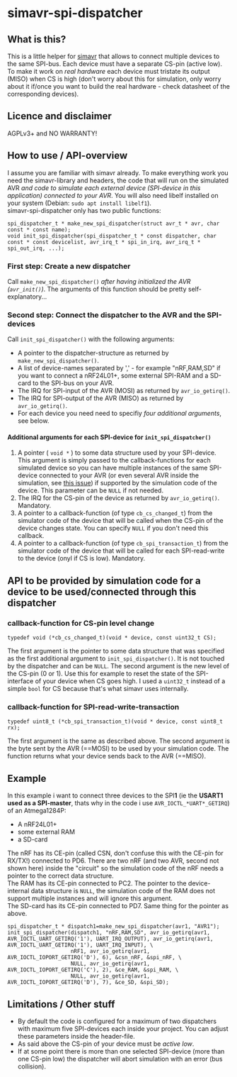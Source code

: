 # simavr-spi-dispatcher

## What is this?
This is a little helper for [simavr](https://github.com/buserror/simavr) that allows to connect multiple devices to the same SPI-bus. Each device must have a separate CS-pin (active low). To make it work on *real hardware* each device must tristate its output (MISO) when CS is high (don't worry about this for simulation, only worry about it if/once you want to build the real hardware - check datasheet of the corresponding devices).

## Licence and disclaimer
AGPLv3+ and NO WARRANTY!

## How to use / API-overview
I assume you are familiar with simavr already. To make everything work you need the simavr-library and headers, the code that will run on the simulated AVR *and code to simulate each external device (SPI-device in this application) connected to your AVR*. You will also need libelf installed on your system (Debian: `sudo apt install libelf1`).  
simavr-spi-dispatcher only has two public functions:
```
spi_dispatcher_t * make_new_spi_dispatcher(struct avr_t * avr, char const * const name);
void init_spi_dispatcher(spi_dispatcher_t * const dispatcher, char const * const devicelist, avr_irq_t * spi_in_irq, avr_irq_t * spi_out_irq, ...);
```

### First step: Create a new dispatcher
Call `make_new_spi_dispatcher()` *after having initialized the AVR (`avr_init()`)*. The arguments of this function should be pretty self-explanatory...

### Second step: Connect the dispatcher to the AVR and the SPI-devices
Call `init_spi_dispatcher()` with the following arguments:
* A pointer to the dispatcher-structure as returned by `make_new_spi_dispatcher()`.
* A list of device-names separated by ',' - for example "nRF,RAM,SD" if you want to connect a nRF24L01+, some external SPI-RAM and a SD-card to the SPI-bus on your AVR.
* The IRQ for SPI-input of the AVR (MOSI) as returned by `avr_io_getirq()`.
* The IRQ for SPI-output of the AVR (MISO) as returned by `avr_io_getirq()`.
* For each device you need need to specifiy *four additional arguments*, see below.

#### Additional arguments for each SPI-device for `init_spi_dispatcher()`
1) A pointer ( `void *` ) to some data structure used by your SPI-device. This argument is simply passed to the callback-functions for each simulated device so you can have multiple instances of the same SPI-device connected to your AVR (or even several AVR inside the simulation, see [this issue](https://github.com/buserror/simavr/issues/476)) if supported by the simulation code of the device. This parameter can be `NULL` if not needed.
2) The IRQ for the CS-pin of the device as returned by `avr_io_getirq()`. Mandatory.
3) A pointer to a callback-function (of type `cb_cs_changed_t`) from the simulator code of the device that will be called when the CS-pin of the device changes state. You can specify `NULL` if you don't need this callback.
4) A pointer to a callback-function (of type `cb_spi_transaction_t`) from the simulator code of the device that will be called for each SPI-read-write to the device (onyl if CS is low). Mandatory.

## API to be provided by simulation code for a device to be used/connected through this dispatcher
### callback-function for CS-pin level change
```
typedef void (*cb_cs_changed_t)(void * device, const uint32_t CS);
```
The first argument is the pointer to some data structure that was specified as the first additional argument to `init_spi_dispatcher()`. It is not touched by the dispatcher and can be `NULL`.
The second argument is the new level of the CS-pin (0 or 1). Use this for example to reset the state of the SPI-interface of your device when CS goes high. I used a `uint32_t` instead of a simple `bool` for CS because that's what simavr uses internally.

### callback-function for SPI-read-write-transaction
```
typedef uint8_t (*cb_spi_transaction_t)(void * device, const uint8_t rx);
```
The first argument is the same as described above.
The second argument is the byte sent by the AVR (==MOSI) to be used by your simulation code.
The function returns what your device sends back to the AVR (==MISO).

## Example
In this example i want to connect three devices to the SPI**1** (ie the **USART1 used as a SPI-master**, thats why in the code i use `AVR_IOCTL_*UART*_GETIRQ`) of an Atmega1284P:
* A nRF24L01+
* some external RAM
* a SD-card

The nRF has its CE-pin (called CSN, don't confuse this with the CE-pin for RX/TX!) connected to PD6. There are two nRF (and two AVR, second not shown here) inside the "circuit" so the simulation code of the nRF needs a pointer to the correct data structure.  
The RAM has its CE-pin connected to PC2. The pointer to the device-internal data structure is `NULL`, the simulation code of the RAM does not support multiple instances and will ignore this argument.  
The SD-card has its CE-pin connected to PD7. Same thing for the pointer as above.
```
spi_dispatcher_t * dispatch1=make_new_spi_dispatcher(avr1, "AVR1");
init_spi_dispatcher(dispatch1, "nRF,RAM,SD", avr_io_getirq(avr1, AVR_IOCTL_UART_GETIRQ('1'), UART_IRQ_OUTPUT), avr_io_getirq(avr1, AVR_IOCTL_UART_GETIRQ('1'), UART_IRQ_INPUT), \
					nRF1, avr_io_getirq(avr1, AVR_IOCTL_IOPORT_GETIRQ('D'), 6), &csn_nRF, &spi_nRF, \
					NULL, avr_io_getirq(avr1, AVR_IOCTL_IOPORT_GETIRQ('C'), 2), &ce_RAM, &spi_RAM, \
					NULL, avr_io_getirq(avr1, AVR_IOCTL_IOPORT_GETIRQ('D'), 7), &ce_SD, &spi_SD);
```

## Limitations / Other stuff
* By default the code is configured for a maximum of two dispatchers with maximum five SPI-devices each inside your project. You can adjust these parameters inside the header-file.
* As said above the CS-pin of your device must be *active low*.
* If at some point there is more than one selected SPI-device (more than one CS-pin low) the dispatcher will abort simulation with an error (bus collision).
